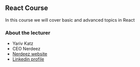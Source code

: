 ## React Course

In this course we will cover basic and advanced topics in React

### About the lecturer

- Yariv Katz
- CEO Nerdeez
- [Nerdeez website](https://www.nerdeez.com "Nerdeez website")
- [Linkedin profile](https://il.linkedin.com/in/yariv-katz "Linkedin profile")
 